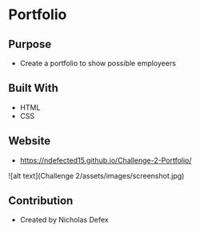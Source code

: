 # Portfolio

## Purpose

- Create a portfolio to show possible employeers

## Built With

- HTML
- CSS

## Website

- https://ndefected15.github.io/Challenge-2-Portfolio/

![alt text](Challenge 2/assets/images/screenshot.jpg)

## Contribution

- Created by Nicholas Defex
